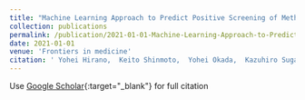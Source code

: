 ```yaml
---
title: "Machine Learning Approach to Predict Positive Screening of Methicillin-Resistant Staphylococcus aureus During Mechanical Ventilation Using Synthetic Dataset From MIMIC-IV Database"
collection: publications
permalink: /publication/2021-01-01-Machine-Learning-Approach-to-Predict-Positive-Screening-of-Methicillin-Resistant-Staphylococcus-aureus-During-Mechanical-Ventilation-Using-Synthetic-Dataset-From-MIMIC-IV-Database
date: 2021-01-01
venue: 'Frontiers in medicine'
citation: ' Yohei Hirano,  Keito Shinmoto,  Yohei Okada,  Kazuhiro Suga,  Jeffrey Bombard,  Shogo Murahata,  Manoj Shrestha,  Patrick Ocheja,  Aiko Tanaka, &quot;Machine Learning Approach to Predict Positive Screening of Methicillin-Resistant Staphylococcus aureus During Mechanical Ventilation Using Synthetic Dataset From MIMIC-IV Database.&quot; Frontiers in medicine, 2021.'
---
```

Use [Google Scholar](https://scholar.google.com/scholar?q=Machine+Learning+Approach+to+Predict+Positive+Screening+of+Methicillin+Resistant+Staphylococcus+aureus+During+Mechanical+Ventilation+Using+Synthetic+Dataset+From+MIMIC+IV+Database){:target="_blank"} for full citation